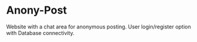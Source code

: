 # Anony-Post
Website with a chat area for anonymous posting. User login/register option with Database connectivity.
